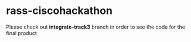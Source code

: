 # rass-ciscohackathon

Please check out **integrate-track3** branch in order to see the code for the final product
